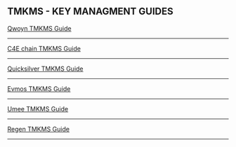 ## TMKMS - KEY MANAGMENT GUIDES 
[Qwoyn TMKMS Guide](https://github.com/AlexToTheMoon/AM-Solutions/blob/main/tkms/qwoyn/README.md)  
* * *
[C4E chain TMKMS Guide](https://github.com/AlexToTheMoon/AM-Solutions/blob/main/tkms/c4e/README.md)
* * *
[Quicksilver TMKMS Guide](https://github.com/AlexToTheMoon/AM-Solutions/blob/main/tkms/quicksilver/README.md)  
* * *
[Evmos TMKMS Guide](https://github.com/AlexToTheMoon/AM-Solutions/blob/main/tkms/evmos/evmos_9001-2.md)
* * *
[Umee TMKMS Guide ](https://github.com/AlexToTheMoon/AM-Solutions/blob/main/tkms/umee/canon-2-guide.md)
* * *
[Regen TMKMS Guide ](https://github.com/AlexToTheMoon/AM-Solutions/blob/main/tkms/regen/regen-1.md)
* * *
